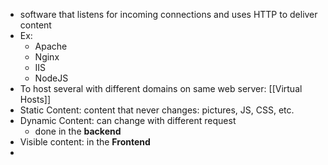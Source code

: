 - software that listens for incoming connections and uses HTTP to deliver content
- Ex:
	- Apache
	- Nginx
	- IIS
	- NodeJS
- To host several with different domains on same web server: [[Virtual Hosts]]
- Static Content: content that never changes: pictures, JS, CSS, etc.
- Dynamic Content: can change with different request
	- done in the **backend**
- Visible content: in the **Frontend**
- 